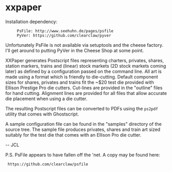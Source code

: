 xxpaper
=======

Installation dependency:

	     PsFile: http://www.seehuhn.de/pages/psfile
	     PyVer: https://github.com/clearclaw/pyver

Unfortunately PsFile is not available via setuptools and the cheese
factory.  I'll get around to putting PyVer in the Cheese Shop at some
point.

XXPaper generates Postscript files representing charters, privates,
shares, station markers, trains and (linear) stock markets (2D stock
markets coming later) as defined by a configuration passed on the
command line.  All art is made using a format which is friendly to
die-cutting.  Default component sizes for shares, privates and
trains fit the ~$20 test die provided with Ellison Prestige Pro die
cutters.  Cut-lines are provided in the "outline" files for hand
cutting.  Alignment lines are provided for all files that allow
accurate die placement when using a die cutter.

The resulting Postscript files can be converted to PDFs using the
`ps2pdf` utility that comes with Ghostscript.

A sample configuration file can be found in the "samples" directory
of the source tree.  The sample file produces privates, shares and
train art sized suitably for the test die that comes with an Ellison
Pro die cutter.

-- JCL

P.S. PsFile appears to have fallen off the 'net.  A copy may be
found here:

     https://github.com/clearclaw/psfile
